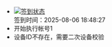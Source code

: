 - [![签到状态](https://github.com/womade/Cloud189-Actions/actions/workflows/main.yml/badge.svg?branch=main)](https://github.com/womade/Cloud189-Actions/actions/workflows/main.yml) <br> 签到时间：2025-08-06 18:48:27
- 开始执行帐号1
- 设备ID不存在，需要二次设备校验
